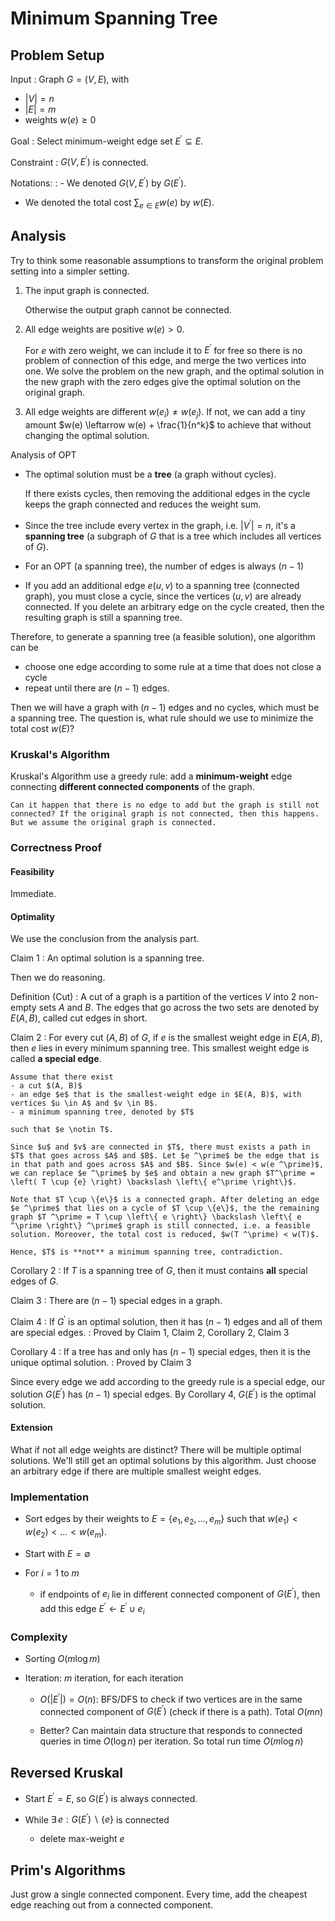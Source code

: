 # Minimum Spanning Tree

## Problem Setup

Input
: Graph $G=(V,E)$, with
  - $\left\vert V \right\vert = n$
  - $\left\vert E \right\vert = m$
  - weights $w(e)\ge 0$

Goal
: Select minimum-weight edge set $E^\prime \subseteq E$.

Constraint
: $G(V, E^\prime)$ is connected.

Notations:
: - We denoted $G(V, E ^\prime)$ by $G(E ^\prime)$.
 - We denoted the total cost $\sum_{e \in E} w(e)$ by $w(E)$.

## Analysis

Try to think some reasonable assumptions to transform the original problem setting into a simpler setting.

1. The input graph is connected.

    Otherwise the output graph cannot be connected.

1. All edge weights are positive $w(e)>0$.

    For $e$ with zero weight, we can include it to $E ^\prime$ for free so there is no problem of connection of this edge, and merge the two vertices into one. We solve the problem on the new graph, and the optimal solution in the new graph with the zero edges give the optimal solution on the original graph.

1. All edge weights are different $w(e_i)\ne w(e_j)$. If not, we can add a tiny amount $w(e) \leftarrow w(e) + \frac{1}{n^k}$ to achieve that without changing the optimal solution.

Analysis of OPT
- The optimal solution must be a **tree** (a graph without cycles).

  If there exists cycles, then removing the additional edges in the cycle keeps the graph connected and reduces the weight sum.

- Since the tree include every vertex in the graph, i.e. $\left\vert V^\prime \right\vert = n$, it's a **spanning tree** (a subgraph of $G$ that is a tree which includes all vertices of $G$).

- For an OPT (a spanning tree), the number of edges is always $(n-1)$

- If you add an additional edge $e(u,v)$ to a spanning tree (connected graph), you must close a cycle, since the vertices $(u, v)$ are already connected. If you delete an arbitrary edge on the cycle created, then the resulting graph is still a spanning tree.

Therefore, to generate a spanning tree (a feasible solution), one algorithm can be
- choose one edge according to some rule at a time that does not close a cycle
- repeat until there are $(n-1)$ edges.

Then we will have a graph with $(n-1)$ edges and no cycles, which must be a spanning tree. The question is, what rule should we use to minimize the total cost $w(E)$?


### Kruskal's Algorithm

Kruskal's Algorithm use a greedy rule: add a **minimum-weight** edge connecting **different connected components** of the graph.


```{note}
Can it happen that there is no edge to add but the graph is still not connected? If the original graph is not connected, then this happens. But we assume the original graph is connected.
```

### Correctness Proof

#### Feasibility
 Immediate.

#### Optimality

We use the conclusion from the analysis part.

Claim 1
: An optimal solution is a spanning tree.

Then we do reasoning.

Definition (Cut)
: A cut of a graph is a partition of the vertices $V$ into 2 non-empty sets $A$ and $B$. The edges that go across the two sets are denoted by $E(A,B)$, called cut edges in short.

Claim 2
: For every cut $(A,B)$ of $G$, if $e$ is the smallest weight edge in $E(A,B)$, then $e$ lies in every minimum spanning tree. This smallest weight edge is called **a special edge**.

  ```{dropdown} Proof by contradiction
  Assume that there exist
  - a cut $(A, B)$
  - an edge $e$ that is the smallest-weight edge in $E(A, B)$, with vertices $u \in A$ and $v \in B$.
  - a minimum spanning tree, denoted by $T$

  such that $e \notin T$.

  Since $u$ and $v$ are connected in $T$, there must exists a path in $T$ that goes across $A$ and $B$. Let $e ^\prime$ be the edge that is in that path and goes across $A$ and $B$. Since $w(e) < w(e ^\prime)$, we can replace $e ^\prime$ by $e$ and obtain a new graph $T^\prime = \left( T \cup {e} \right) \backslash \left\{ e^\prime \right\}$.

  Note that $T \cup \{e\}$ is a connected graph. After deleting an edge $e ^\prime$ that lies on a cycle of $T \cup \{e\}$, the the remaining graph $T ^\prime = T \cup \left\{ e \right\} \backslash \left\{ e ^\prime \right\} ^\prime$ graph is still connected, i.e. a feasible solution. Moreover, the total cost is reduced, $w(T ^\prime) < w(T)$.

  Hence, $T$ is **not** a minimum spanning tree, contradiction.
  ```

Corollary 2
: If $T$ is a spanning tree of $G$, then it must contains **all** special edges of $G$.

Claim 3
: There are $(n-1)$ special edges in a graph.

Claim 4
: If $G ^\prime$ is an optimal solution, then it has $(n-1)$ edges and all of them are special edges.
: Proved by Claim 1, Claim 2, Corollary 2, Claim 3

Corollary 4
: If a tree has and only has $(n-1)$ special edges, then it is the unique optimal solution.
: Proved by Claim 3

Since every edge we add according to the greedy rule is a special edge, our solution $G(E ^\prime)$ has $(n-1)$ special edges. By Corollary 4, $G(E ^\prime)$ is the optimal solution.


#### Extension

What if not all edge weights are distinct? There will be multiple optimal solutions. We'll still get an optimal solutions by this algorithm. Just choose an arbitrary edge if there are multiple smallest weight edges.

### Implementation

- Sort edges by their weights to $E = \left\{ e_1, e_2, \ldots, e_m \right\}$ such that $w(e_1) < w(e_2)<\dots < w(e_m)$.

- Start with $E = \emptyset$

- For $i=1$ to $m$

  - if endpoints of $e_i$ lie in different connected component of $G(E^\prime)$, then add this edge $E^\prime \leftarrow E^\prime \cup {e_i}$

### Complexity

- Sorting $O(m\log m)$

- Iteration: $m$ iteration, for each iteration
  - $O(\left\vert E ^\prime \right\vert) = O(n)$: BFS/DFS to check if two vertices are in the same connected component of $G(E^\prime)$ (check if there is a path). Total $O(mn)$

  - Better? Can maintain data structure that responds to connected queries in time $O(\log n)$ per iteration. So total run time $O(m\log n)$

## Reversed Kruskal

- Start $E^\prime = E$, so $G(E^\prime)$ is always connected.

- While $\exists \, e: G(E^\prime) \backslash \left\{ e \right\}$ is connected
  - delete max-weight $e$

## Prim's Algorithms

Just grow a single connected component. Every time, add the cheapest edge reaching out from a connected component.
